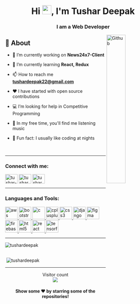 

<h1 align="center">Hi <img src="https://github.com/TheDudeThatCode/TheDudeThatCode/blob/master/Assets/Hi.gif" width="29px">, I'm Tushar Deepak</h1>
<h3 align="center">I am a Web Developer</h3>
<img width="35%" align="right" alt="Github" src="https://user-images.githubusercontent.com/48678280/88862734-4903af80-d201-11ea-968b-9c939d88a37c.gif" />


## 🧐 About
- 🔭 I’m currently working on **News24x7-Client**

- 🌱 I’m currently learning **React, Redux**

- 📫 How to reach me **tushardeepak22@gmail.com**


- ❤️ I have started with open source contributions 
- 💻 I’m looking for help in Competitive Programming 
- 🎵 In my free time, you'll find me listening music 
- 🌙 Fun fact: I usually like coding at nights  
<br><br>

<hr \>

<h3 align="left">Connect with me:</h3>
<p align="left">
<a href="https://linkedin.com/in/tushar-deepak-srivastava-913817190" target="blank"><img align="center" src="https://cdn.jsdelivr.net/npm/simple-icons@3.0.1/icons/linkedin.svg" alt="tushar-deepak-srivastava-913817190" height="30" width="40" /></a>
<a href="https://fb.com/tushar.deepak.9" target="blank"><img align="center" src="https://cdn.jsdelivr.net/npm/simple-icons@3.0.1/icons/facebook.svg" alt="tushar.deepak.9" height="30" width="40" /></a>
<a href="https://instagram.com/tushardeepak22" target="blank"><img align="center" src="https://cdn.jsdelivr.net/npm/simple-icons@3.0.1/icons/instagram.svg" alt="tushardeepak22" height="30" width="40" /></a>

</p>


<hr \>
<h3 align="left">Languages and Tools:</h3>
<p align="left"> <a href="https://aws.amazon.com" target="_blank"> <img src="https://devicons.github.io/devicon/devicon.git/icons/amazonwebservices/amazonwebservices-original-wordmark.svg" alt="aws" width="40" height="40"/> </a> <a href="https://getbootstrap.com" target="_blank"> <img src="https://devicons.github.io/devicon/devicon.git/icons/bootstrap/bootstrap-plain.svg" alt="bootstrap" width="40" height="40"/> </a> <a href="https://www.cprogramming.com/" target="_blank"> <img src="https://devicons.github.io/devicon/devicon.git/icons/c/c-original.svg" alt="c" width="40" height="40"/> </a> <a href="https://www.w3schools.com/cpp/" target="_blank"> <img src="https://devicons.github.io/devicon/devicon.git/icons/cplusplus/cplusplus-original.svg" alt="cplusplus" width="40" height="40"/> </a> <a href="https://www.w3schools.com/css/" target="_blank"> <img src="https://devicons.github.io/devicon/devicon.git/icons/css3/css3-original-wordmark.svg" alt="css3" width="40" height="40"/> </a> <a href="https://www.djangoproject.com/" target="_blank"> <img src="https://devicons.github.io/devicon/devicon.git/icons/django/django-original.svg" alt="django" width="40" height="40"/> </a> <a href="https://www.figma.com/" target="_blank"> <img src="https://www.vectorlogo.zone/logos/figma/figma-icon.svg" alt="figma" width="40" height="40"/> </a> <a href="https://firebase.google.com/" target="_blank"> <img src="https://www.vectorlogo.zone/logos/firebase/firebase-icon.svg" alt="firebase" width="40" height="40"/> </a> <a href="https://www.w3.org/html/" target="_blank"> <img src="https://devicons.github.io/devicon/devicon.git/icons/html5/html5-original-wordmark.svg" alt="html5" width="40" height="40"/> </a> <a href="https://reactjs.org/" target="_blank"> <img src="https://devicons.github.io/devicon/devicon.git/icons/react/react-original-wordmark.svg" alt="react" width="40" height="40"/> </a> <a href="https://www.tensorflow.org" target="_blank"> <img src="https://www.vectorlogo.zone/logos/tensorflow/tensorflow-icon.svg" alt="tensorflow" width="40" height="40"/> </a> </p>

<hr \>

<p><img align="left" src="https://github-readme-stats.vercel.app/api/top-langs?username=tushardeepak&show_icons=true&locale=en&layout=compact" alt="tushardeepak" /></p>

<br><br>
<p>&nbsp;<img align="center" src="https://github-readme-stats.vercel.app/api?username=tushardeepak&show_icons=true&locale=en" alt="tushardeepak" /></p>
<hr \>

<p align="center"> 
  Visitor count<br>
  <img src="https://profile-counter.glitch.me/tushardeepak/count.svg" />
 </p>
 

 <h4 align="center">Show some ❤️ by starring some of the repositories!</h4>
